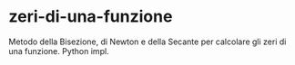 # zeri-di-una-funzione
Metodo della Bisezione, di Newton e della Secante per calcolare gli zeri di una funzione. Python impl.
